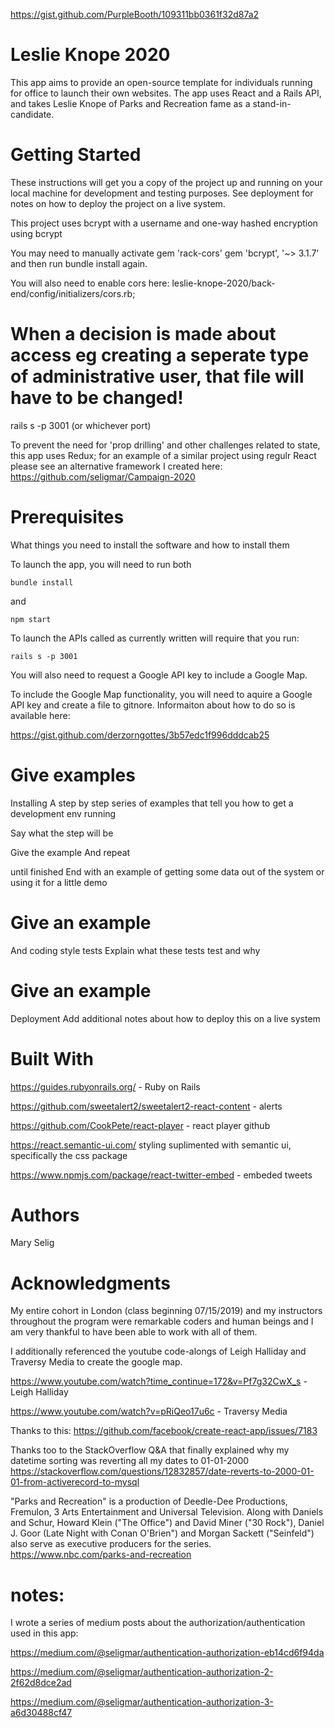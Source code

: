 https://gist.github.com/PurpleBooth/109311bb0361f32d87a2

# Leslie Knope 2020

This app aims to provide an open-source template for individuals running for office to launch their own websites. The app uses React and a Rails API, and takes Leslie Knope of Parks and Recreation fame as a stand-in-candidate.

# Getting Started

These instructions will get you a copy of the project up and running on your local machine for development and testing purposes. See deployment for notes on how to deploy the project on a live system.

This project uses bcrypt with a username and one-way hashed encryption using bcrypt

You may need to manually activate
gem 'rack-cors'
gem 'bcrypt', '~> 3.1.7'
and then run bundle install again.

You will also need to enable cors here:
leslie-knope-2020/back-end/config/initializers/cors.rb;

# When a decision is made about access eg creating a seperate type of administrative user, that file will have to be changed!

rails s -p 3001 (or whichever port)

To prevent the need for 'prop drilling' and other challenges related to state, this app uses Redux; for an example of a similar project using regulr React please see an alternative framework I created here: https://github.com/seligmar/Campaign-2020

# Prerequisites

What things you need to install the software and how to install them

To launch the app, you will need to run both

`bundle install`

and

`npm start`

To launch the APIs called as currently written will require that you run:

`rails s -p 3001`

You will also need to request a Google API key to include a Google Map.

To include the Google Map functionality, you will need to aquire a Google API key and create a file to gitnore. Informaiton about how to do so is available here:

https://gist.github.com/derzorngottes/3b57edc1f996dddcab25

# Give examples

Installing
A step by step series of examples that tell you how to get a development env running

Say what the step will be

Give the example
And repeat

until finished
End with an example of getting some data out of the system or using it for a little demo

# Give an example

And coding style tests
Explain what these tests test and why

# Give an example

Deployment
Add additional notes about how to deploy this on a live system

# Built With

https://guides.rubyonrails.org/ - Ruby on Rails

https://github.com/sweetalert2/sweetalert2-react-content - alerts

https://github.com/CookPete/react-player - react player github

https://react.semantic-ui.com/ styling suplimented with semantic ui, specifically the css package

https://www.npmjs.com/package/react-twitter-embed - embeded tweets

# Authors

Mary Selig

# Acknowledgments

My entire cohort in London (class beginning 07/15/2019) and my instructors throughout the program were remarkable coders and human beings and I am very thankful to have been able to work with all of them.

I additionally referenced the youtube code-alongs of Leigh Halliday and Traversy Media to create the google map.

https://www.youtube.com/watch?time_continue=172&v=Pf7g32CwX_s - Leigh Halliday

https://www.youtube.com/watch?v=pRiQeo17u6c - Traversy Media

Thanks to this: https://github.com/facebook/create-react-app/issues/7183

Thanks too to the StackOverflow Q&A that finally explained why my datetime sorting was reverting all my dates to 01-01-2000
https://stackoverflow.com/questions/12832857/date-reverts-to-2000-01-01-from-activerecord-to-mysql

"Parks and Recreation" is a production of Deedle-Dee Productions, Fremulon, 3 Arts Entertainment and Universal Television. Along with Daniels and Schur, Howard Klein ("The Office") and David Miner ("30 Rock"), Daniel J. Goor (Late Night with Conan O'Brien") and Morgan Sackett ("Seinfeld") also serve as executive producers for the series. https://www.nbc.com/parks-and-recreation

# notes:

I wrote a series of medium posts about the authorization/authentication used in this app:

https://medium.com/@seligmar/authentication-authorization-eb14cd6f94da

https://medium.com/@seligmar/authentication-authorization-2-2f62d8dce2ad

https://medium.com/@seligmar/authentication-authorization-3-a6d30488cf47
